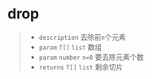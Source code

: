 # drop<T>

> - `description` 去除前`n`个元素
> - `param` `T[]` `list` 数组
> - `param` `number` `n=0` 要去除元素个数 
> - `returns` `T[]` `list` 剩余切片
